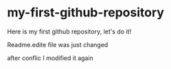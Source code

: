 # my-first-github-repository
Here is my first github repository, let's do it!

Readme.edite file was just changed

after conflic I modified it again